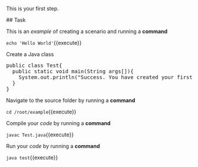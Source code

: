 This is your first step.

## Task

This is an _example_ of creating a scenario and running a **command**

`echo 'Hello World'`{{execute}}

Create a Java class
<pre class="file" data-filename="Test.java" data-target="replace" >
public class Test{
  public static void main(String args[]){
    System.out.println("Success. You have created your first Java class");
  }
}
</pre>

Navigate to the source folder by running a **command**

`cd /root/example`{{execute}}

Compile your _code_ by running a **command**

`javac Test.java`{{execute}}

Run your _code_ by running a **command**

`java test`{{execute}}
